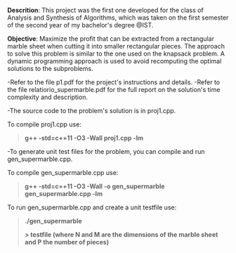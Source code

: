 
**Descrition**: This project was the first one developed for the class of Analysis and Synthesis of Algorithms, 
            which was taken on the first semester of the second year of my bachelor's degree @IST. 
            
**Objective**: Maximize the profit that can be extracted from a rectangular marble sheet when cutting it into smaller rectangular pieces.
           The approach to solve this problem is similar to the one used on the knapsack problem. A dynamic programming approach is used
           to avoid recomputing the optimal solutions to the subproblems.
            

-Refer to the file p1.pdf for the project's instructions and details.
-Refer to the file relatiorio_supermarble.pdf for the full report on the solution's time complexity and description.

-The source code to the problem's solution is in proj1.cpp.

To compile proj1.cpp use:
> **g++ -std=c++11 -O3 -Wall proj1.cpp -lm**

-To generate unit test files for the problem, you can compile and run gen_supermarble.cpp.

To compile gen_supermarble.cpp use:
> **g++ -std=c++11 -O3 -Wall -o gen_supermarble gen_supermarble.cpp -lm**

To run gen_supermarble.cpp and create a unit testfile use:
> **./gen_supermarble <N> <M> <P> > testfile (where N and M are the dimensions of the marble sheet and P the number of pieces)**  
